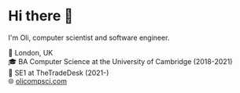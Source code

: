# Hi there 👋

I'm Oli, computer scientist and software engineer.

🏡 London, UK\
🎓 BA Computer Science at the University of Cambridge (2018-2021)\
💼 SE1 at TheTradeDesk (2021-)\
🌐 [olicompsci.com](https://www.olicompsci.com/)
